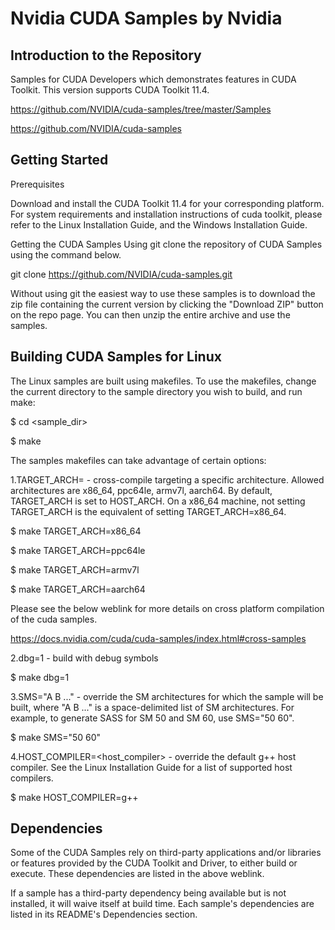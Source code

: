 # Nvidia CUDA Samples by Nvidia 

## Introduction to the Repository

Samples for CUDA Developers which demonstrates features in CUDA Toolkit. This version 
supports CUDA Toolkit 11.4.

https://github.com/NVIDIA/cuda-samples/tree/master/Samples

https://github.com/NVIDIA/cuda-samples

## Getting Started

Prerequisites

Download and install the CUDA Toolkit 11.4 for your corresponding platform. For system 
requirements and installation instructions of cuda toolkit, please refer to the Linux 
Installation Guide, and the Windows Installation Guide.

Getting the CUDA Samples
Using git clone the repository of CUDA Samples using the command below.

git clone https://github.com/NVIDIA/cuda-samples.git

Without using git the easiest way to use these samples is to download the zip file 
containing the current version by clicking the "Download ZIP" button on the repo page. 
You can then unzip the entire archive and use the samples.

## Building CUDA Samples for Linux

The Linux samples are built using makefiles. To use the makefiles, change the current 
directory to the sample directory you wish to build, and run make:

$ cd <sample_dir>

$ make

The samples makefiles can take advantage of certain options:

1.TARGET_ARCH= - cross-compile targeting a specific architecture. Allowed architectures 
are x86_64, ppc64le, armv7l, aarch64. By default, TARGET_ARCH is set to HOST_ARCH. On 
a x86_64 machine, not setting TARGET_ARCH is the equivalent of setting TARGET_ARCH=x86_64.

$ make TARGET_ARCH=x86_64

$ make TARGET_ARCH=ppc64le

$ make TARGET_ARCH=armv7l

$ make TARGET_ARCH=aarch64

Please see the below weblink for more details on cross platform compilation of the cuda 
samples.

https://docs.nvidia.com/cuda/cuda-samples/index.html#cross-samples

2.dbg=1 - build with debug symbols

$ make dbg=1

3.SMS="A B ..." - override the SM architectures for which the sample will be built, where 
"A B ..." is a space-delimited list of SM architectures. For example, to generate SASS 
for SM 50 and SM 60, use SMS="50 60".

$ make SMS="50 60"

4.HOST_COMPILER=<host_compiler> - override the default g++ host compiler. See the Linux 
Installation Guide for a list of supported host compilers.

$ make HOST_COMPILER=g++

## Dependencies

Some of the CUDA Samples rely on third-party applications and/or libraries or features 
provided by the CUDA Toolkit and Driver, to either build or execute. These dependencies 
are listed in the above weblink. 

If a sample has a third-party dependency being available but is not installed, it will 
waive itself at build time. Each sample's dependencies are listed in its README's 
Dependencies section.
